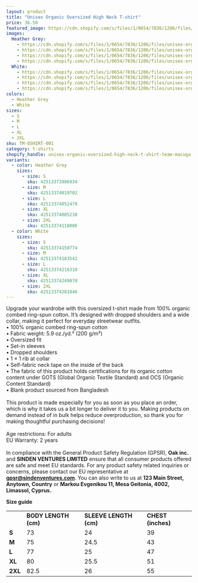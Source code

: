 ```yaml
---
layout: product
title: "Unisex Organic Oversized High Neck T-shirt"
price: 36.50
featured_image: https://cdn.shopify.com/s/files/1/0654/7836/1206/files/unisex-organic-oversized-high-neck-t-shirt-heather-grey-left-68b1e0a1470d9.jpg?v=1756487854
images:
  Heather Grey:
    - https://cdn.shopify.com/s/files/1/0654/7836/1206/files/unisex-organic-oversized-high-neck-t-shirt-heather-grey-left-68b1e0a1470d9.jpg?v=1756487854
    - https://cdn.shopify.com/s/files/1/0654/7836/1206/files/unisex-organic-oversized-high-neck-t-shirt-heather-grey-front-68b1e0a147bbc.jpg?v=1756487855
    - https://cdn.shopify.com/s/files/1/0654/7836/1206/files/unisex-organic-oversized-high-neck-t-shirt-heather-grey-back-68b1e0a147d7d.jpg?v=1756487855
    - https://cdn.shopify.com/s/files/1/0654/7836/1206/files/unisex-organic-oversized-high-neck-t-shirt-heather-grey-right-68b1e0a147f2e.jpg?v=1756487855
  White:
    - https://cdn.shopify.com/s/files/1/0654/7836/1206/files/unisex-organic-oversized-high-neck-t-shirt-white-back-68b1e0a1485d3.jpg?v=1756487855
    - https://cdn.shopify.com/s/files/1/0654/7836/1206/files/unisex-organic-oversized-high-neck-t-shirt-white-front-68b1e0a14820f.jpg?v=1756487855
    - https://cdn.shopify.com/s/files/1/0654/7836/1206/files/unisex-organic-oversized-high-neck-t-shirt-white-right-68b1e0a14891f.jpg?v=1756487855
    - https://cdn.shopify.com/s/files/1/0654/7836/1206/files/unisex-organic-oversized-high-neck-t-shirt-white-left-68b1e0a148c58.jpg?v=1756487855
colors:
  - Heather Grey
  - White
sizes:
  - S
  - M
  - L
  - XL
  - 2XL
sku: TM-OSHIRT-001
category: t-shirts
shopify_handle: unisex-organic-oversized-high-neck-t-shirt-team-macuga-logo-on-front-usa-on-back-us-flag-on-sleeve
variants:
  - color: Heather Grey
    sizes:
      - size: S
        sku: 42513373986934
      - size: M
        sku: 42513374019702
      - size: L
        sku: 42513374052470
      - size: XL
        sku: 42513374085238
      - size: 2XL
        sku: 42513374118006
  - color: White
    sizes:
      - size: S
        sku: 42513374150774
      - size: M
        sku: 42513374183542
      - size: L
        sku: 42513374216310
      - size: XL
        sku: 42513374249078
      - size: 2XL
        sku: 42513374281846
---
```



Upgrade your wardrobe with this oversized t-shirt made from 100% organic combed ring-spun cotton. It’s designed with dropped shoulders and a wide collar, making it perfect for everyday streetwear outfits.
<br>
• 100% organic combed ring-spun cotton
<br>
• Fabric weight: 5.9 oz./yd.² (200 g/m²)
<br>
• Oversized fit
<br>
• Set-in sleeves
<br>
• Dropped shoulders
<br>
• 1 × 1 rib at collar
<br>
• Self-fabric neck tape on the inside of the back
<br>
• The fabric of this product holds certifications for its organic cotton content under GOTS (Global Organic Textile Standard) and OCS (Organic Content Standard)
<br>
• Blank product sourced from Bangladesh
<br>
<br>
This product is made especially for you as soon as you place an order, which is why it takes us a bit longer to deliver it to you. Making products on demand instead of in bulk helps reduce overproduction, so thank you for making thoughtful purchasing decisions!
<br>
<br>
Age restrictions: For adults
<br>
EU Warranty: 2 years
<br>
<br>
In compliance with the General Product Safety Regulation (GPSR), <b>Oak inc.</b> and <b>SINDEN VENTURES LIMITED</b> ensure that all consumer products offered are safe and meet EU standards. For any product safety related inquiries or concerns, please contact our EU representative at <b>gpsr@sindenventures.com</b>. You can also write to us at <b>123 Main Street, Anytown, Country</b> or <b>Markou Evgenikou 11, Mesa Geitonia, 4002, Limassol, Cyprus.</b>

<p><strong class="size-guide-title">Size guide</strong></p>
<div class="table-responsive dynamic" data-unit-system="imperial">
<table cellpadding="5">
<tbody>
<tr>
<td> </td>
<td><strong>BODY LENGTH (cm)</strong></td>
<td><strong>SLEEVE LENGTH (cm)</strong></td>
<td><strong>CHEST (inches)</strong></td>
</tr>
<tr>
<td><strong>S</strong></td>
<td>73</td>
<td>24</td>
<td>39</td>
</tr>
<tr>
<td><strong>M</strong></td>
<td>75</td>
<td>24.5</td>
<td>43</td>
</tr>
<tr>
<td><strong>L</strong></td>
<td>77</td>
<td>25</td>
<td>47</td>
</tr>
<tr>
<td><strong>XL</strong></td>
<td>80</td>
<td>25.5</td>
<td>51</td>
</tr>
<tr>
<td><strong>2XL</strong></td>
<td>82.5</td>
<td>26</td>
<td>55</td>
</tr>
</tbody>
</table>
</div>